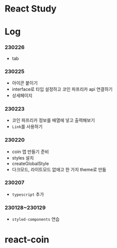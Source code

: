 # React Study

# Log

### 230226

- tab

### 230225

- 아이콘 붙이기
- interface로 타입 설정하고 코인 파프리카 api 연결하기
- 상세페이지

### 230223

- 코인 파프리카 정보를 배열에 넣고 출력해보기
- `Link`를 사용하기

### 230220

- coin 앱 만들기 준비
- styles 설치
- createGlobalStyle
- 다크모드, 라이트모드 없애고 한 가지 theme로 만듦

### 230207

- `typescript` 추가

### 230128~230129

- `styled-components` 연습
# react-coin

